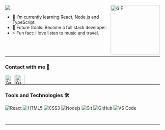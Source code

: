 <img src="https://media.giphy.com/media/7Y6LqcSxOcKBjvUTYS/giphy.gif" />

<img align="right" alt="GIF" height="160px" src="https://media.giphy.com/media/du3J3cXyzhj75IOgvA/giphy.gif" />

<br />

- 🌱 I’m currently learning React, Node.js and TypeScript.
- 🔭 Future Goals: Become a full stack developer.
- ⚡ Fun fact: I love listen to music and travel.

<br />
<br />

---

### Contact with me 📝

[<img align="left" alt="Gabriel | LinkedIn" height="30px" src="https://br.freepik.com/icones-gratis/linkedin_880975.htm"/>][linkedin]
[<img align="left" alt="Gabriel | E-mail" height="30px" src="https://br.freepik.com/icones-gratis/no-simbolo_771205.htm" />][email]

<br />

---

### Tools and Technologies 🛠 

![React](https://img.shields.io/badge/-React-61DAFB?style=flat-square&logo=react&logoColor=ffffff)
![HTML5](https://img.shields.io/badge/-HTML5-%23E44D27?style=flat-square&logo=html5&logoColor=ffffff)
![CSS3](https://img.shields.io/badge/-CSS3-%231572B6?style=flat-square&logo=css3)
![Nodejs](https://img.shields.io/badge/-Nodejs-339933?style=flat-square&logo=Node.js&logoColor=ffffff)
![Git](https://img.shields.io/badge/-Git-%23F05032?style=flat-square&logo=git&logoColor=%23ffffff)
![GitHub](https://img.shields.io/badge/-GitHub-181717?style=flat-square&logo=github)
![VS Code](http://img.shields.io/badge/-VS%20Code-007ACC?style=flat-square&logo=visual-studio-code&logoColor=ffffff)


<br/>

---

[linkedin]: https://www.linkedin.com/in/gabriel-bastos-lima-b86832149/
[email]: mailto:gabastos.lima@gmail.com

